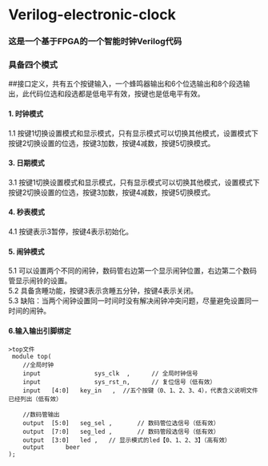 # Verilog-electronic-clock
### 这是一个基于FPGA的一个智能时钟Verilog代码
 ### 具备四个模式
 ##接口定义，共有五个按键输入，一个蜂鸣器输出和6个位选输出和8个段选输出，此代码位选和段选都是低电平有效，按键也是低电平有效。
####  1. 时钟模式

 1.1 按键1切换设置模式和显示模式，只有显示模式可以切换其他模式，设置模式下按键2切换设置的位选，按键3加数，按键4减数，按键5切换模式。

####  3. 日期模式
3.1 按键1切换设置模式和显示模式，只有显示模式可以切换其他模式，设置模式下按键2切换设置的位选，按键3加数，按键4减数，按键5切换模式。
####  4. 秒表模式

 4.1 按键表示3暂停，按键4表示初始化。

#### 5. 闹钟模式
 5.1 可以设置两个不同的闹钟，数码管右边第一个显示闹钟位置，右边第二个数码管显示闹铃的设置。  
 5.2 具备贪睡功能，按键3表示贪睡五分钟，按键4表示关闭。  
 5.3 缺陷：当两个闹钟设置同一时间时没有解决闹钟冲突问题，尽量避免设置同一时间的闹钟。  
#### 6.输入输出引脚绑定
```
>top文件
 module top(
    //全局时钟
    input            	sys_clk  ,      // 全局时钟信号
    input            	sys_rst_n,      // 复位信号（低有效）
    input	[4:0]	key_in	 ,	//五个按键（0、1、2、3、4），代表含义说明文件已经列出（低有效）

    //数码管输出
    output	[5:0]  	seg_sel ,       // 数码管位选信号（低有效）
    output	[7:0]  	seg_led ,       // 数码管段选信号（低有效）
    output	[3:0]	led	,	// 显示模式的led【0、1、2、3】（高有效）
    output		beer
);
```
